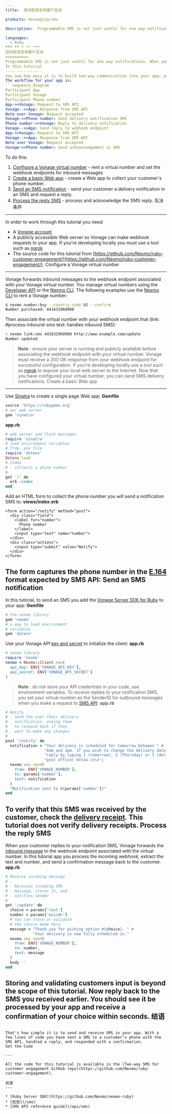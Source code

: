 ```yaml
---
title:  双向短信支持客户互动

products: messaging/sms

description:  Programmable SMS is not just useful for one way notifications. When you combine outbound notifications with inbound messages you create chat-like interactions between your company and your customers.

languages:
  - Ruby
*** ** * ** ***
双向短信支持客户互动
==========
Programmable SMS is not just useful for one way notifications. When you combine outbound notifications with inbound messages you create chat-like interactions between your company and your customers.
In this tutorial
----------------
You see how easy it is to build two-way communication into your app; you send a delivery notification to your customer's phone number and handle their reply when they want to change a delivery slot.
The workflow for your app is:
```sequence_diagram
Participant App
Participant Vonage
Participant Phone number
App->>Vonage: Request to SMS API
Vonage-->>App: Response from SMS API
Note over Vonage: Request accepted
Vonage->>Phone number: Send delivery notification SMS
Phone number->>Vonage: Reply to delivery notification
Vonage-->>App: Send reply to webhook endpoint
App->>Vonage: Request to SMS API
Vonage-->>App: Response from SMS API
Note over Vonage: Request accepted
Vonage->>Phone number: Send acknowledgement in SMS
```
To do this:
1. [Configure a Vonage virtual number](#configure-a-nexmo-virtual-number) - rent a virtual number and set the webhook endpoints for inbound messages
2. [Create a basic Web app](#create-a-basic-web-app) - create a Web app to collect your customer's phone number.
3. [Send an SMS notification](#send-an-sms-notification) - send your customer a delivery notification in an SMS and request a reply.
4. [Process the reply SMS](#process-the-reply-sms) - process and acknowledge the SMS reply.
先决条件
----
In order to work through this tutorial you need:
* A [Vonage account](https://dashboard.nexmo.com/sign-up)
* A publicly accessible Web server so Vonage can make webhook requests to your app. If you're developing locally you must use a tool such as [ngrok](https://ngrok.com/)
* The source code for this tutorial from [https://github.com/Nexmo/ruby-customer-engagement/](https://github.com/Nexmo/ruby-customer-engagement/).
Configure a Vonage virtual number
---------------------------------
Vonage forwards inbound messages to the webhook endpoint associated with your Vonage virtual number.
You manage virtual numbers using the [Developer API](/api/developer/numbers) or the [Nexmo CLI](https://github.com/nexmo/nexmo-cli). The following examples use the [Nexmo CLI](https://github.com/nexmo/nexmo-cli) to rent a Vonage number:
```sh
$ nexmo number:buy --country_code US --confirm
Number purchased: 441632960960
```
Then associate the virtual number with your webhook endpoint that (link: \#process-inbound-sms text: handles inbound SMS):
```sh
> nexmo link:sms 441632960960 http://www.example.com/update
Number updated
```

> **Note** : ensure your server is running and publicly available before associating the webhook endpoint with your virtual number. Vonage must receive a 200 OK response from your webhook endpoint for successful configuration. If you're developing locally use a tool such as [ngrok](https://ngrok.com/) to expose your local web server to the Internet.
Now that you have configured your virtual number, you can send SMS delivery notifications.
Create a basic Web app
----------------------
Use [Sinatra](http://www.sinatrarb.com/) to create a single page Web app:
**Gemfile** 
```ruby
source 'https://rubygems.org'
# our web server
gem 'sinatra'
```
**app.rb** 
```ruby
# web server and flash messages
require 'sinatra'
# load environment variables
# from .env file
require 'dotenv'
Dotenv.load
# Index
# - collects a phone number
#
get '/' do
  erb :index
end
```
Add an HTML form to collect the phone number you will send a notification SMS to:
**views/index.erb** 
```erb
<form action="/notify" method="post">
  <div class="field">
    <label for="number">
      Phone number
    </label>
    <input type="text" name="number">
  </div>
  <div class="actions">
    <input type="submit" value="Notify">
  </div>
</form>
```
The form captures the phone number in the [E.164](https://en.wikipedia.org/wiki/E.164) format expected by SMS API:
Send an SMS notification
------------------------
In this tutorial, to send an SMS you add the [Vonage Server SDK for Ruby](https://github.com/Nexmo/nexmo-ruby) to your app:
**Gemfile** 
```ruby
# the nexmo library
gem 'nexmo'
# a way to load environment
# variables
gem 'dotenv'
```
Use your Vonage API [key and secret](/concepts/guides/authentication) to initialize the client:
**app.rb** 
```ruby
# nexmo library
require 'nexmo'
nexmo = Nexmo::Client.new(
  api_key: ENV['VONAGE_API_KEY'],
  api_secret: ENV['VONAGE_API_SECRET']
)
```

> **Note** : do not store your API credentials in your code, use environment variables.
To receive replies to your notification SMS, you set your virtual number as the SenderID for outbound messages when you make a request to [SMS API](/api/sms):
**app.rb** 
```ruby
# Notify
# - Send the user their delivery
#   notification, asking them
#   to respond back if they
#   want to make any changes
#
post '/notify' do
  notification = "Your delivery is scheduled for tomorrow between " +
                 "8am and 2pm. If you wish to change the delivery date please " +
                 "reply by typing 1 (tomorrow), 2 (Thursday) or 3 (deliver to"
                 "post office) below.\n\n";
  nexmo.sms.send(
    from: ENV['VONAGE_NUMBER'],
    to: params['number'],
    text: notification
  )
  "Notification sent to #{params['number']}"
end
```
To verify that this SMS was received by the customer, check the [delivery receipt](/messaging/sms/guides/delivery-receipts). This tutorial does not verify delivery receipts.
Process the reply SMS
---------------------
When your customer replies to your notification SMS, Vonage forwards the [inbound message](/api/sms#inbound-sms) to the webhook endpoint associated with the virtual number.
In this tutorial app you process the incoming webhook, extract the text and number, and send a confirmation message back to the customer.
**app.rb** 
```ruby
# Receive incoming message
#
# - Receives incoming SMS
#   message, stores it, and
#   notifies sender
#
get '/update' do
  choice = params['text']
  number = params['msisdn']
  # You can store or validate
  # the choice made here
  message = "Thank you for picking option #{choice}. " +
            "Your delivery is now fully scheduled in."
  nexmo.sms.send(
    from: ENV['VONAGE_NUMBER'],
    to: number,
    text: message
  )
  body ''
end
```
Storing and validating customers input is beyond the scope of this tutorial.
Now reply back to the SMS you received earlier. You should see it be processed by your app and receive a confirmation of your choice within seconds.
结语
---
```

That's how simple it is to send and receive SMS in your app. With a few lines of code you have sent a SMS to a customer's phone with the SMS API, handled a reply, and responded with a confirmation.
Get the Code

---

All the code for this tutorial is available in the [Two-way SMS for customer engagement GitHub repo](https://github.com/Nexmo/ruby-customer-engagement).

资源
---

* [Ruby Server SDK](https://github.com/Nexmo/nexmo-ruby)
* [短信](/sms)
* [SMS API reference guide](/api/sms)

